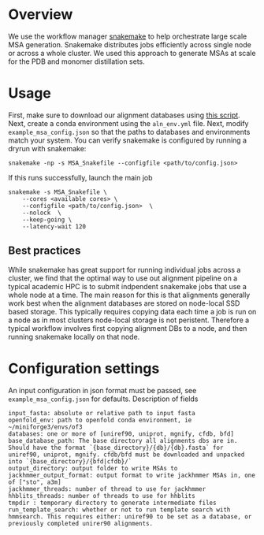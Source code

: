 # Overview

We use the workflow manager [snakemake]() to help orchestrate large scale MSA generation. Snakemake distributes jobs efficiently across single node or across a whole cluster. We used this approach to generate MSAs at scale for the PDB and monomer distillation sets.

# Usage

First, make sure to download our alignment databases using [this script](). Next, create a conda environment using the `aln_env.yml` file.  Next, modify `example_msa_config.json` so that the paths to databases and environments match your system. You can verify snakemake is configured by running a dryrun with snakemake: 

```
snakemake -np -s MSA_Snakefile --configfile <path/to/config.json>
```

If this runs successfully, launch the main job

```
snakemake -s MSA_Snakefile \
    --cores <available cores> \ 
    --configfile <path/to/config.json>  \
    --nolock  \ 
    --keep-going \
    --latency-wait 120
```

## Best practices

While snakemake has great support for running individual jobs across a cluster, we find that the optimal way to use out alignment pipeline on a typical academic HPC is to submit indpendent snakemake jobs that use a whole node at a time. The main reason for this is that alignments generally work best when the alignment databases are stored on node-local SSD based storage. This typically requires copying data each time a job is run on a node as in most clusters node-local storage is not peristent. Therefore a typical workflow involves first copying alignment DBs to a node, and then running snakemake locally on that node.


# Configuration settings 

An input configuration in json format must be passed, see `example_msa_config.json` for defaults. Description of fields

```
input_fasta: absolute or relative path to input fasta 
openfold_env: path to openfold conda environment, ie ~/miniforge3/envs/of3
databases: one or more of [uniref90, uniprot, mgnify, cfdb, bfd]
base_database_path: The base directory all alignments dbs are in. Should have the format `{base_directory}/{db}/{db}.fasta` for uniref90, uniprot, mgnify. cfdb/bfd must be downloaded and unpacked into `{base_directory}/{bfd|cfdb}/`
output_directory: output folder to write MSAs to 
jackhmmer_output_format: output format to write jackhmmer MSAs in, one of ["sto", a3m]
jackhmmer_threads: number of thread to use for jackhmmer
hhblits_threads: number of threads to use for hhblits
tmpdir : temporary directory to generate intermediate files
run_template_search: whether or not to run template search with hmmsearch. This requires either: uniref90 to be set as a database, or previously completed unirer90 alignments.
```
